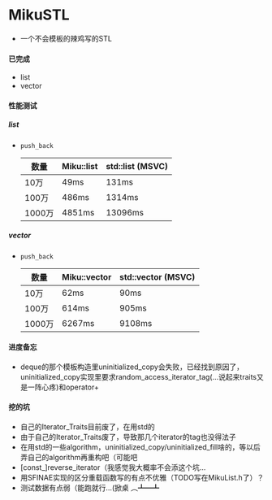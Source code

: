 # MikuSTL

* 一个不会模板的辣鸡写的STL

#### 已完成
* list
* vector

#### 性能测试

##### list
* `push_back`

    数量        |  Miku::list   |    std::list (MSVC)
    ----------- | --------      |    ----------
    10万        |  49ms         | 131ms
    100万       | 486ms         | 1314ms
    1000万      | 4851ms        | 13096ms


##### vector
* `push_back`

    数量        |  Miku::vector  |    std::vector (MSVC)
    ----------- | --------      |    ----------
    10万        |  62ms         | 90ms
    100万       | 614ms         | 905ms
    1000万      | 6267ms        | 9108ms


#### 进度备忘
* deque的那个模板构造里uninitialized_copy会失败，已经找到原因了，uninitialized_copy实现里要求random_access_iterator_tag(...说起来traits又是一阵心疼)和operator+

#### 挖的坑
* 自己的Iterator_Traits目前废了，在用std的
* 由于自己的Iterator_Traits废了，导致那几个iterator的tag也没得法子
* 在用std的一些algorithm，uninitialized_copy/uninitialized_fill啥的，等以后弄自己的algorithm再重构吧（可能吧
* [const_]reverse_iterator（我感觉我大概率不会添这个坑...
* 用SFINAE实现的区分重载函数写的有点不优雅（TODO写在MikuList.h了）？
* 测试数据有点弱（能跑就行...(掀桌 ︵┻━┻